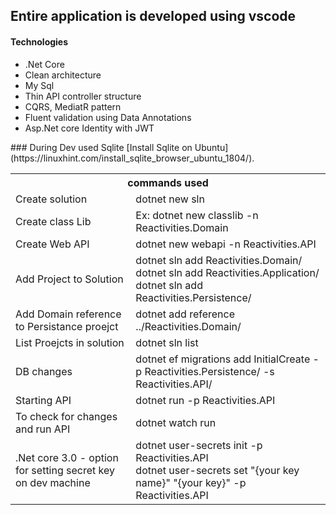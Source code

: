 <h2>Entire application is developed using vscode</h2>
<h4>Technologies</h4>
<ul>
<li>.Net Core</li>
<li>Clean architecture</li>
<li>My Sql</li>
<li>Thin API controller structure</li>
<li>CQRS, MediatR pattern</li>
<li>Fluent validation using Data Annotations</li>
<li> Asp.Net core Identity with JWT</li>
</ul>
### During Dev used Sqlite
[Install Sqlite on Ubuntu](https://linuxhint.com/install_sqlite_browser_ubuntu_1804/).

<table>
<tr>
<th colspan="2">commands used
</th>
</tr>
<tr>
<td>Create solution</td>
<td>dotnet new sln</td>
</tr>
<tr>
<td>Create class Lib</td>
<td>Ex: dotnet new classlib -n Reactivities.Domain</td>
</tr>
<tr>
<td>Create Web API</td>
<td>dotnet new webapi -n Reactivities.API</td>
</tr>
<tr>
<td>Add Project to Solution </td>
<td>dotnet sln add Reactivities.Domain/<br/>
dotnet sln add Reactivities.Application/<br/>
dotnet sln add Reactivities.Persistence/</td>
</tr>
<tr>
<td>Add Domain reference to Persistance proejct  </td>
<td>dotnet add reference ../Reactivities.Domain/</td>
</tr>
<tr>
<td>List Proejcts in solution  </td>
<td>dotnet sln list</td>
</tr>
<tr>
<td>DB changes  </td>
<td>dotnet ef migrations add InitialCreate -p Reactivities.Persistence/ -s Reactivities.API/</td>
</tr>
<tr>
<td>Starting API </td>
<td>dotnet run -p Reactivities.API</td>
</tr>
<tr>
<td>To check for changes and run API </td>
<td>dotnet watch run</td>
</tr>
<tr>
<td>.Net core 3.0 - option for setting secret key on dev machine
</td>
<td>dotnet user-secrets init -p Reactivities.API</br>
dotnet user-secrets set "{your key name}" "{your key}" -p Reactivities.API</td>
</tr>
</table>

